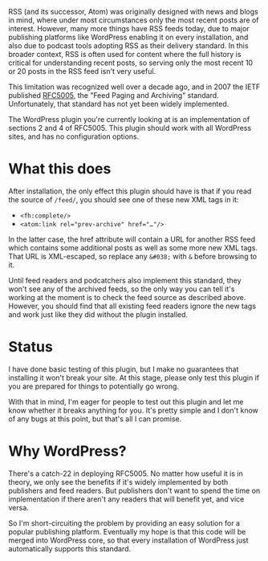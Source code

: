 RSS (and its successor, Atom) was originally designed with news and blogs in
mind, where under most circumstances only the most recent posts are of
interest. However, many more things have RSS feeds today, due to major
publishing platforms like WordPress enabling it on every installation, and also
due to podcast tools adopting RSS as their delivery standard. In this broader
context, RSS is often used for content where the full history is critical for
understanding recent posts, so serving only the most recent 10 or 20 posts in
the RSS feed isn't very useful.

This limitation was recognized well over a decade ago, and in 2007 the IETF
published [RFC5005][], the "Feed Paging and Archiving" standard. Unfortunately,
that standard has not yet been widely implemented.

[RFC5005]: https://tools.ietf.org/html/rfc5005

The WordPress plugin you're currently looking at is an implementation of
sections 2 and 4 of RFC5005. This plugin should work with all WordPress sites,
and has no configuration options.

# What this does

After installation, the only effect this plugin should have is that if you read
the source of `/feed/`, you should see one of these new XML tags in it:

- `<fh:complete/>`
- `<atom:link rel="prev-archive" href="…"/>`

In the latter case, the href attribute will contain a URL for another RSS feed
which contains some additional posts as well as some more new XML tags. That
URL is XML-escaped, so replace any `&#038;` with `&` before browsing to it.

Until feed readers and podcatchers also implement this standard, they won't see
any of the archived feeds, so the only way you can tell it's working at the
moment is to check the feed source as described above. However, you should find
that all existing feed readers ignore the new tags and work just like they did
without the plugin installed.

# Status

I have done basic testing of this plugin, but I make no guarantees that
installing it won't break your site. At this stage, please only test this
plugin if you are prepared for things to potentially go wrong.

With that in mind, I'm eager for people to test out this plugin and let me know
whether it breaks anything for you. It's pretty simple and I don't know of any
bugs at this point, but that's all I can promise.

# Why WordPress?

There's a catch-22 in deploying RFC5005. No matter how useful it is in theory,
we only see the benefits if it's widely implemented by both publishers and feed
readers. But publishers don't want to spend the time on implementation if there
aren't any readers that will benefit yet, and vice versa.

So I'm short-circuiting the problem by providing an easy solution for a popular
publishing platform. Eventually my hope is that this code will be merged into
WordPress core, so that every installation of WordPress just automatically
supports this standard.
